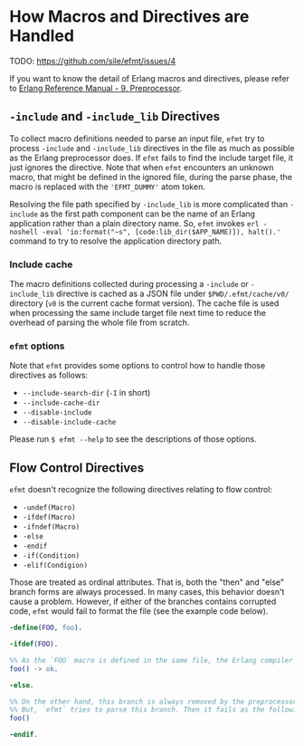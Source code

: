 How Macros and Directives are Handled
=====================================

TODO: https://github.com/sile/efmt/issues/4

If you want to know the detail of Erlang macros and directives, please refer to
[Erlang Reference Manual - 9. Preprocessor](https://www.erlang.org/doc/reference_manual/macros.html).


`-include` and `-include_lib` Directives
----------------------------------------

To collect macro definitions needed to parse an input file, `efmt` try to process `-include` and `-include_lib` directives in the file as much as possible as the Erlang preprocessor does.
If `efmt` fails to find the include target file, it just ignores the directive.
Note that when `efmt` encounters an unknown macro, that might be defined in the ignored file, during the parse phase, the macro is replaced with the `'EFMT_DUMMY'` atom token.

Resolving the file path specified by `-include_lib` is more complicated than `-include` as the first path component can be the name of an Erlang application rather than a plain directory name.
So, `efmt` invokes `erl -noshell -eval 'io:format("~s", [code:lib_dir($APP_NAME)]), halt().'` command to try to resolve the application directory path.

### Include cache

The macro definitions collected during processing a `-include` or `-include_lib` directive is cached as a JSON file under `$PWD/.efmt/cache/v0/` directory (`v0` is the current cache format version).
The cache file is used when processing the same include target file next time to reduce the overhead of parsing the whole file from scratch.

### `efmt` options

Note that `efmt` provides some options to control how to handle those directives as follows:
- `--include-search-dir` (`-I` in short)
- `--include-cache-dir`
- `--disable-include`
- `--disable-include-cache`

Please run `$ efmt --help` to see the descriptions of those options.


Flow Control Directives
-----------------------

`efmt` doesn't recognize the following directives relating to flow control:
- `-undef(Macro)`
- `-ifdef(Macro)`
- `-ifndef(Macro)`
- `-else`
- `-endif`
- `-if(Condition)`
- `-elif(Condigion)`

Those are treated as ordinal attributes.
That is, both the "then" and "else" branch forms are always processed.
In many cases, this behavior doesn't cause a problem.
However, if either of the branches contains corrupted code, `efmt` would fail to format the file (see the example code below).

```erlang
-define(FOO, foo).

-ifdef(FOO).

%% As the `FOO` macro is defined in the same file, the Erlang compiler always evaluates this branch.
foo() -> ok.

-else.

%% On the other hand, this branch is always removed by the preprocessor.
%% But, `efmt` tries to parse this branch. Then it fails as the following function declaration is invalid.
foo()

-endif.
```
